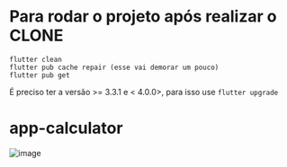 
# Para rodar o projeto após realizar o CLONE
```
flutter clean
flutter pub cache repair (esse vai demorar um pouco)
flutter pub get
```
É preciso ter a versão >= 3.3.1 e < 4.0.0>, para isso use `flutter upgrade`

# app-calculator

![image](https://github.com/user-attachments/assets/842716bf-6107-4dea-8e0c-707caa44b906)

